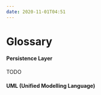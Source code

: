 ```yaml
---
date: 2020-11-01T04:51
---
```


# Glossary

#### Persistence Layer

TODO

#### UML (Unified Modelling Language)







